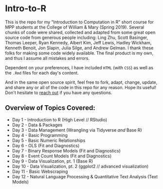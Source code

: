 # Intro-to-R

This is the repo for my "Introduction to Computation in R" short course for MPP students at the College of William & Mary (Spring 2019). Several chunks of code were shared, collected and adapted from some great open source code from generous people including: Ling Zhu, Scott Basinger, Thomas Leeper, Ryan Kennedy, Albert Kim, Jeff Lewis, Hadley Wickham, Kenneth Benoit, Jon Slapin, Julia Silge, and Andrew Gelman. I thank these folks for making some code widely available. The final product is my own, and thus I assume all mistakes and errors. 

Dependent on your preferences, I have included `HTML` (with `CSS`) as well as the `.Rmd` files for each day's content. 

And in the same open source spirit, feel free to fork, adapt, change, update, and share any or all of the code in this repo for any reason. Hope its useful! Don't hesitate to [reach out](https://pdwaggoner.github.io/) if you have any questions.

## Overview of Topics Covered:

* Day 1 - Introduction to R (High Level // RStudio)
* Day 2 - Data & Packages
* Day 3 - Data Management (Wrangling via Tidyverse _and_ Base R)
* Day 4 - Basic Programming
* Day 5 - Basic Numeric Relationships
* Day 6 - OLS (Fit and Diagnostics)
* Day 7 - Binary Response Models (Fit and Diagnostics)
* Day 8 - Event Count Models (Fit and Diagnostics)
* Day 9 - Data Visualization, pt. 1 (Base R)
* Day 10 - Data Visualization, pt. 2 (ggplot2 // advanced visualization)
* Day 11 - Basic Webscraping
* Day 12 - Natural Language Processing & Quantitative Text Analysis (Text Models)
